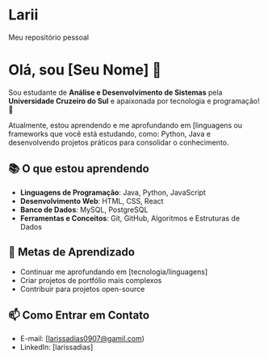 # Larii
Meu repositório pessoal
# Olá, sou [Seu Nome] 👋

Sou estudante de **Análise e Desenvolvimento de Sistemas** pela **Universidade Cruzeiro do Sul** e apaixonada por tecnologia e programação! 🚀

Atualmente, estou aprendendo e me aprofundando em [linguagens ou frameworks que você está estudando, como: Python, Java e desenvolvendo projetos práticos para consolidar o conhecimento.

## 📚 O que estou aprendendo

- **Linguagens de Programação**: Java, Python, JavaScript
- **Desenvolvimento Web**: HTML, CSS, React
- **Banco de Dados**: MySQL, PostgreSQL
- **Ferramentas e Conceitos**: Git, GitHub, Algoritmos e Estruturas de Dados

## 🌱 Metas de Aprendizado

- Continuar me aprofundando em [tecnologia/linguagens]
- Criar projetos de portfólio mais complexos
- Contribuir para projetos open-source

## 📫 Como Entrar em Contato

- E-mail: [larissadias0907@gamil.com)
- LinkedIn: [larissadias] 
